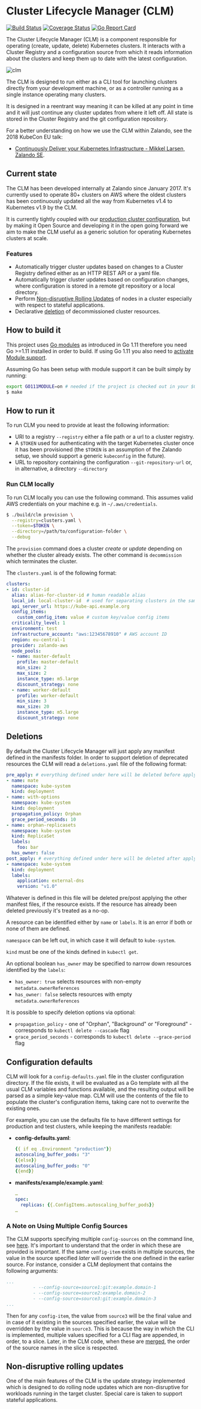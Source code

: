 # Cluster Lifecycle Manager (CLM)

[![Build Status](https://travis-ci.org/zalando-incubator/cluster-lifecycle-manager.svg?branch=master)](https://travis-ci.org/zalando-incubator/cluster-lifecycle-manager)
[![Coverage Status](https://coveralls.io/repos/github/zalando-incubator/cluster-lifecycle-manager/badge.svg?branch=master)](https://coveralls.io/github/zalando-incubator/cluster-lifecycle-manager?branch=master)
[![Go Report Card](https://goreportcard.com/badge/github.com/zalando-incubator/cluster-lifecycle-manager)](https://goreportcard.com/report/github.com/zalando-incubator/cluster-lifecycle-manager)

The Cluster Lifecycle Manager (CLM) is a component responsible for operating
(create, update, delete) Kubernetes clusters. It interacts with a Cluster
Registry and a configuration source from which it reads information about the
clusters and keep them up to date with the latest configuration.

![clm](docs/images/cluster-lifecycle-manager.svg)

The CLM is designed to run either as a CLI tool for launching clusters directly
from your development machine, or as a controller running as a single instance
operating many clusters.

It is designed in a reentrant way meaning it can be killed at any point in time
and it will just continue any cluster updates from where it left off. All state
is stored in the Cluster Registry and the git configuration repository.

For a better understanding on how we use the CLM within Zalando, see the 2018 KubeCon EU talk:
* [Continuously Deliver your Kubernetes Infrastructure - Mikkel Larsen, Zalando SE](https://www.youtube.com/watch?v=1xHmCrd8Qn8).

## Current state

The CLM has been developed internally at Zalando since January 2017. It's
currently used to operate 80+ clusters on AWS where the oldest clusters has
been continuously updated all the way from Kubernetes v1.4 to Kubernetes v1.9
by the CLM.

It is currently tightly coupled with our [production cluster
configuration](https://github.com/zalando-incubator/kubernetes-on-aws), but by
making it Open Source and developing it in the open going forward we aim to
make the CLM useful as a generic solution for operating Kubernetes clusters at
scale.

### Features

* Automatically trigger cluster updates based on changes to a Cluster Registry
  defined either as an HTTP REST API or a yaml file.
* Automatically trigger cluster updates based on configuration changes, where
  configuration is stored in a remote git repository or a local directory.
* Perform [Non-disruptive Rolling Updates](#non-disruptive-rolling-updates) of
  nodes in a cluster especially with respect to stateful applications.
* Declarative [deletion](#deletions) of decommissioned cluster resources.

## How to build it

This project uses [Go modules](https://github.com/golang/go/wiki/Modules) as
introduced in Go 1.11 therefore you need Go >=1.11 installed in order to build.
If using Go 1.11 you also need to [activate Module
support](https://github.com/golang/go/wiki/Modules#installing-and-activating-module-support).

Assuming Go has been setup with module support it can be built simply by running:

```sh
export GO111MODULE=on # needed if the project is checked out in your $GOPATH.
$ make
```

## How to run it

To run CLM you need to provide at least the following information:

* URI to a registry `--registry` either a file path or a url to a cluster
  registry.
* A `$TOKEN` used for authenticating with the target Kubernetes cluster once it
  has been provisioned (the `$TOKEN` is an assumption of the Zalando setup, we
  should support a generic `kubeconfig` in the future).
* URL to repository containing the configuration `--git-repository-url` or, in
  alternative, a directory `--directory`

### Run CLM locally

To run CLM locally you can use the following command. This assumes valid AWS
credentials on your machine e.g. in `~/.aws/credentials`.

```sh
$ ./build/clm provision \
  --registry=clusters.yaml \
  --token=$TOKEN \
  --directory=/path/to/configuration-folder \
  --debug
```

The `provision` command does a cluster *create* or *update* depending on
whether the cluster already exists. The other command is `decommission` which
terminates the cluster.

The `clusters.yaml` is of the following format:

```yaml
clusters:
- id: cluster-id
  alias: alias-for-cluster-id # human readable alias
  local_id: local-cluster-id  # used for separating clusters in the same AWS account
  api_server_url: https://kube-api.example.org
  config_items:
    custom_config_item: value # custom key/value config items
  criticality_level: 1
  environment: test
  infrastructure_account: "aws:12345678910" # AWS account ID
  region: eu-central-1
  provider: zalando-aws
  node_pools:
  - name: master-default
    profile: master-default
    min_size: 2
    max_size: 2
    instance_type: m5.large
    discount_strategy: none
  - name: worker-default
    profile: worker-default
    min_size: 3
    max_size: 20
    instance_type: m5.large
    discount_strategy: none
```

## Deletions

By default the Cluster Lifecycle Manager will just apply any manifest defined
in the manifests folder. In order to support deletion of deprecated resources
the CLM will read a `deletions.yaml` file of the following format:

```yaml
pre_apply: # everything defined under here will be deleted before applying the manifests
- name: mate
  namespace: kube-system
  kind: deployment
- name: with-options
  namespace: kube-system
  kind: deployment
  propagation_policy: Orphan
  grace_period_seconds: 10
- name: orphan-replicasets
  namespace: kube-system
  kind: ReplicaSet
  labels:
    foo: bar
  has_owner: false
post_apply: # everything defined under here will be deleted after applying the manifests
- namespace: kube-system
  kind: deployment
  labels:
    application: external-dns
    version: "v1.0"
```

Whatever is defined in this file will be deleted pre/post applying the other
manifest files, if the resource exists. If the resource has already been
deleted previously it's treated as a no-op.

A resource can be identified either by `name` or `labels`.
It is an error if both or none of them are defined.

`namespace` can be left out, in which case it will default to `kube-system`.

`kind` must be one of the kinds defined in `kubectl get`.

An optional boolean `has_owner` may be specified to narrow down resources identified by the `labels`:
- `has_owner: true` selects resources with non-empty `metadata.ownerReferences`
- `has_owner: false` selects resources with empty `metadata.ownerReferences`

It is possible to specify deletion options via optional:
- `propagation_policy` - one of "Orphan", "Background" or "Foreground" - corresponds to `kubectl delete --cascade` flag
- `grace_period_seconds` - corresponds to `kubectl delete --grace-period` flag

## Configuration defaults

CLM will look for a `config-defaults.yaml` file in the cluster configuration
directory. If the file exists, it will be evaluated as a Go template with all
the usual CLM variables and functions available, and the resulting output will
be parsed as a simple key-value map. CLM will use the contents of the file to
populate the cluster's configuration items, taking care not to overwrite the
existing ones.

For example, you can use the defaults file to have different settings for
production and test clusters, while keeping the manifests readable:

* **config-defaults.yaml**:
    ```yaml
    {{ if eq .Environment "production"}}
    autoscaling_buffer_pods: "3"
    {{else}}
    autoscaling_buffer_pods: "0"
    {{end}}
    ```

* **manifests/example/example.yaml**:
    ```yaml
    …
    spec:
      replicas: {{.ConfigItems.autoscaling_buffer_pods}}
    …
    ```

### A Note on Using Multiple Config Sources
The CLM supports specifying multiple `config-sources` on the command line, see [here](https://github.com/zalando-incubator/cluster-lifecycle-manager/blob/2bb1b5ffd184dbdffefc4c7529671025edf460c4/config/config.go#L92).
It's important to understand that the order in which these are provided is important. If the same `config-item`
exists in multiple sources, the value in the source specified _later_ will override the one defined in the
earlier source. For instance, consider a CLM deployment that contains the following arguments:
```yaml
...
          - --config-source=source1:git:example.domain-1
          - --config-source=source2:example.domain-2
          - --config-source=source3:git:example.domain-3
...
```
Then for any `config-item`, the value from `source3` will be the final value and in case of it existing in the sources specified earlier, the value will be overridden by the value in `source3`.
This is because the way in which the CLI is implemented, multiple values specified for a CLI flag are appended, in order, to a slice. Later, in the CLM code, when these are [merged](https://github.com/zalando-incubator/cluster-lifecycle-manager/blob/2bb1b5ffd184dbdffefc4c7529671025edf460c4/cmd/clm/main.go#L44), the order of the
source names in the slice is respected.

## Non-disruptive rolling updates

One of the main features of the CLM is the update strategy implemented which is
designed to do rolling node updates which are non-disruptive for workloads
running in the target cluster. Special care is taken to support stateful
applications.
